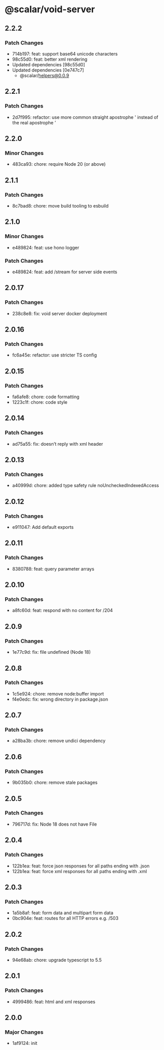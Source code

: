 # @scalar/void-server

## 2.2.2

### Patch Changes

- 714b197: feat: support base64 unicode characters
- 98c55d0: feat: better xml rendering
- Updated dependencies [98c55d0]
- Updated dependencies [0e747c7]
  - @scalar/helpers@0.0.9

## 2.2.1

### Patch Changes

- 2d7f995: refactor: use more common straight apostrophe ' instead of the real apostrophe ’

## 2.2.0

### Minor Changes

- 483ca93: chore: require Node 20 (or above)

## 2.1.1

### Patch Changes

- 8c7bad8: chore: move build tooling to esbuild

## 2.1.0

### Minor Changes

- e489824: feat: use hono logger

### Patch Changes

- e489824: feat: add /stream for server side events

## 2.0.17

### Patch Changes

- 238c8e8: fix: void server docker deployment

## 2.0.16

### Patch Changes

- fc6a45e: refactor: use stricter TS config

## 2.0.15

### Patch Changes

- fa6afe8: chore: code formatting
- 1223c1f: chore: code style

## 2.0.14

### Patch Changes

- ad75a55: fix: doesn’t reply with xml header

## 2.0.13

### Patch Changes

- a40999d: chore: added type safety rule noUncheckedIndexedAccess

## 2.0.12

### Patch Changes

- e911047: Add default exports

## 2.0.11

### Patch Changes

- 8380788: feat: query parameter arrays

## 2.0.10

### Patch Changes

- a8fc60d: feat: respond with no content for /204

## 2.0.9

### Patch Changes

- 1e77c9d: fix: file undefined (Node 18)

## 2.0.8

### Patch Changes

- 1c5e924: chore: remove node:buffer import
- f4e0edc: fix: wrong directory in package.json

## 2.0.7

### Patch Changes

- a28ba3b: chore: remove undici dependency

## 2.0.6

### Patch Changes

- 9b035b0: chore: remove stale packages

## 2.0.5

### Patch Changes

- 796717d: fix: Node 18 does not have File

## 2.0.4

### Patch Changes

- 122b1ea: feat: force json responses for all paths ending with .json
- 122b1ea: feat: force xml responses for all paths ending with .xml

## 2.0.3

### Patch Changes

- 1a5b8af: feat: form data and multipart form data
- 0bc904e: feat: routes for all HTTP errors e.g. /503

## 2.0.2

### Patch Changes

- 94e68ab: chore: upgrade typescript to 5.5

## 2.0.1

### Patch Changes

- 4999486: feat: html and xml responses

## 2.0.0

### Major Changes

- 1af9124: init
